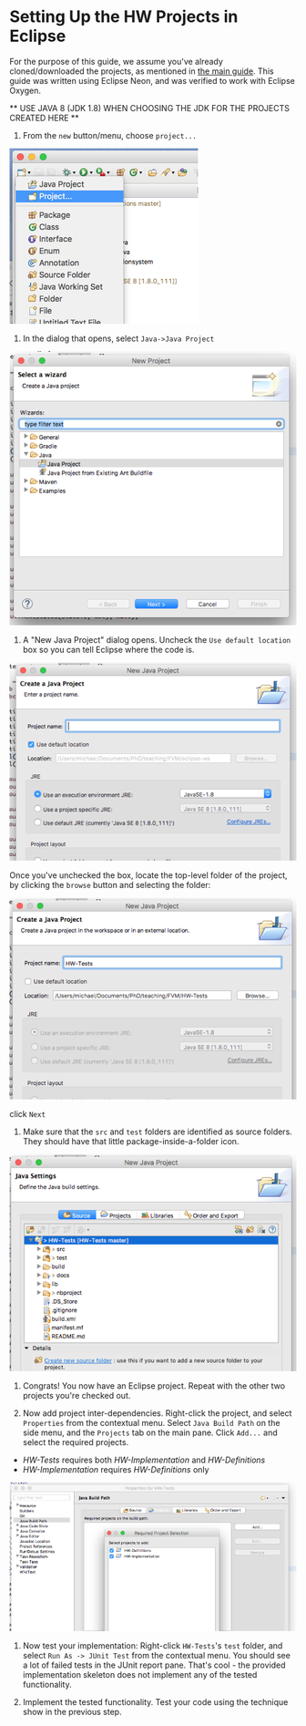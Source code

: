 # Setting Up the HW Projects in Eclipse

For the purpose of this guide, we assume you've already cloned/downloaded the projects, as mentioned in [the main guide](../README.md). This guide was written using Eclipse Neon, and was verified to work with Eclipse Oxygen.

** USE JAVA 8 (JDK 1.8) WHEN CHOOSING THE JDK FOR THE PROJECTS CREATED HERE **

1. From the `new` button/menu, choose `project...`

 ![Select "new->project"](eclipse1.png)

1. In the dialog that opens, select `Java->Java Project`

  ![Select "Java Project"](eclipse2.png)

1. A "New Java Project" dialog opens. Uncheck the `Use default location` box so you can tell Eclipse where the code is.

  ![Select "Java Project - initial"](eclipse3.png)

  Once you've unchecked the box, locate the top-level folder of the project, by clicking the `browse` button and selecting the folder:

  ![Select "Java Project"](eclipse4.png)

  click `Next`

1. Make sure that the `src` and `test` folders are identified as source folders. They should have that little package-inside-a-folder icon.

  ![src and test are identified as source folders](eclipse5.png)

1. Congrats! You now have an Eclipse project. Repeat with the other two projects you're checked out.

1. Now add project inter-dependencies. Right-click the project, and select `Properties` from the contextual menu. Select `Java Build Path` on the side menu, and the `Projects` tab on the main pane. Click `Add...` and select the required projects.

  * *HW-Tests* requires both *HW-Implementation* and *HW-Definitions*
  * *HW-Implementation* requires *HW-Definitions* only  

  ![Select "Project dependencies"](eclipse6.png)

1. Now test your implementation: Right-click `HW-Tests`'s `test` folder, and select `Run As -> JUnit Test` from the contextual menu. You should see a lot of failed tests in the JUnit report pane. That's cool - the provided implementation skeleton does not implement any of the tested functionality.

1. Implement the tested functionality. Test your code using the technique show in the previous step.
